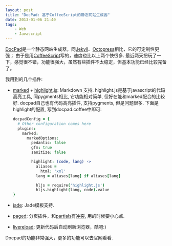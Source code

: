 ```yaml
---
layout: post
title: "DocPad: 基于CoffeeScript的静态网站生成器"
date: 2013-01-06 21:40
tags:
    - Web
    - Javascript
---
```


[DocPad][]是一个静态网站生成器，同[Jekyll][]、[Octopress][]相比，它的可定制性更强；
由于是用[CoffeeScript][]写的，速度也比以上两个快很多. 最近两天把玩了一下，感觉很不错，功能很强大，虽然有些插件不太稳定，但基本功能已经比较完备了。

我用到的几个插件:

- [marked][] + [highlight.js][]: Markdown 支持. highlight.js是基于javascript的代码高亮工具, 同pygments相比, 它功能相对简单, 但好在能和marked配合的比较好. docpad自己也有代码高亮插件, 支持pygments, 但是问题很多. 下面是highlight的配置, 写到docpad.coffee中即可:

    ``` coffeescript
    docpadConfig = {
      # Other configuration comes here
      plugins:
        marked:
          markedOptions:
            pedantic: false
            gfm: true
            sanitize: false

            highlight: (code, lang) ->
              aliases =
                html: 'xml'
              lang = aliases[lang] if aliases[lang]

              hljs = require('highlight.js')
              hljs.highlight(lang, code).value
    }
    ```

- [jade][]: Jade模板支持.
- [paged][]: 分页插件，和[partials][]有[冲突][partials-conflict], 用的时候要小心点.
- [livereload][]: 更新代码后自动刷新浏览器，酷吧:)

Docpad的功能非常强大，更多的功能可以去官网看看.

[docpad]: http://docpad.org
[jekyll]: https://github.com/mojombo/jekyll
[octopress]: http://octopress.org
[coffeescript]: http://coffeescript.org
[marked]: https://github.com/docpad/docpad-plugin-marked
[highlight.js]: https://github.com/isagalaev/highlight.js
[jade]: https://github.com/docpad/docpad-plugin-jade
[coffee-plugin]: https://github.com/docpad/docpad-plugin-jade
[paged]: https://github.com/docpad/docpad-plugin-paged
[partials]: https://github.com/docpad/docpad-plugin-partials
[livereload]: https://github.com/docpad/docpad-plugin-livereload
[partials-conflict]: https://github.com/bevry/docpad/issues/116#issuecomment-11916419
